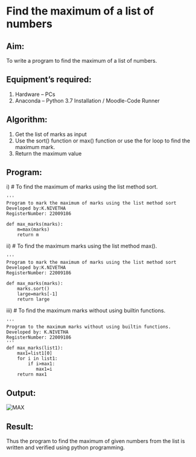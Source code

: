 # Find the maximum of a list of numbers
## Aim:
To write a program to find the maximum of a list of numbers.
## Equipment’s required:
1.	Hardware – PCs
2.	Anaconda – Python 3.7 Installation / Moodle-Code Runner
## Algorithm:
1.	Get the list of marks as input
2.	Use the sort() function or max() function or use the for loop to find the maximum mark.
3.	Return the maximum value
## Program:

i)	# To find the maximum of marks using the list method sort.
```
''' 
Program to mark the maximum of marks using the list method sort
Developed by:K.NIVETHA
RegisterNumber: 22009186

def max_marks(marks):
    m=max(marks)
    return m 
```

ii)	# To find the maximum marks using the list method max().
```
''' 
Program to mark the maximum of marks using the list method sort
Developed by:K.NIVETHA
RegisterNumber: 22009186

def max_marks(marks):
    marks.sort()
    large=marks[-1]
    return large

```

iii) # To find the maximum marks without using builtin functions.
```
''' 
Program to the maximum marks without using builtin functions.
Developed by: K.NIVETHA
RegisterNumber: 22009186
'''
def max_marks(list1):
    max1=list1[0]
    for i in list1:
        if i>max1:
           max1=i
    return max1

```

## Output:
![MAX](https://user-images.githubusercontent.com/119559844/214958953-16313c8e-3b63-42b3-bf63-39c0594d28ef.png)


## Result:
Thus the program to find the maximum of given numbers from the list is written and verified using python programming.
